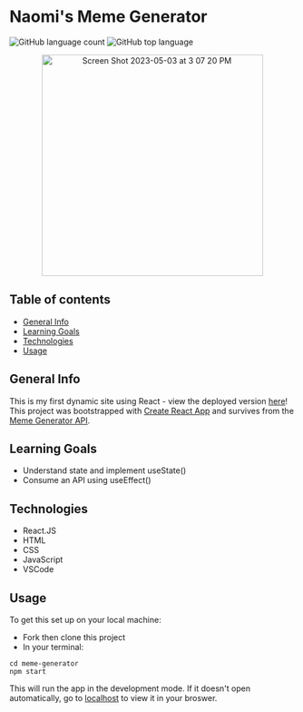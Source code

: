 # Naomi's Meme Generator

![GitHub language count](https://img.shields.io/github/languages/count/naomiyocum/meme-generator)
![GitHub top language](https://img.shields.io/github/languages/top/naomiyocum/meme-generator?color=yellow)

<div align="center">
  <img width="390" alt="Screen Shot 2023-05-03 at 3 07 20 PM" src="https://user-images.githubusercontent.com/102825498/236050148-90e724c2-cb22-4927-b965-bb008281199e.png">
</div>

## Table of contents
* [General Info](#general-info)
* [Learning Goals](#learning-goals)
* [Technologies](#technologies)
* [Usage](#usage)

## General Info
This is my first dynamic site using React - view the deployed version [here]()! This project was bootstrapped with [Create React App](https://github.com/facebook/create-react-app) and survives from the [Meme Generator API](https://imgflip.com/api).

## Learning Goals
* Understand state and implement useState()
* Consume an API using useEffect()

## Technologies
* React.JS
* HTML
* CSS
* JavaScript
* VSCode

## Usage

To get this set up on your local machine:
- Fork then clone this project
- In your terminal:
```
cd meme-generator
npm start
```
This will run the app in the development mode. If it doesn't open automatically, go to [localhost](http://localhost:3000) to view it in your broswer.

